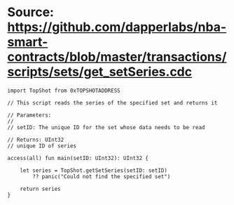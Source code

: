 # Source: https://github.com/dapperlabs/nba-smart-contracts/blob/master/transactions/scripts/sets/get_setSeries.cdc

```
import TopShot from 0xTOPSHOTADDRESS

// This script reads the series of the specified set and returns it

// Parameters:
//
// setID: The unique ID for the set whose data needs to be read

// Returns: UInt32
// unique ID of series

access(all) fun main(setID: UInt32): UInt32 {

    let series = TopShot.getSetSeries(setID: setID)
        ?? panic("Could not find the specified set")

    return series
}
```